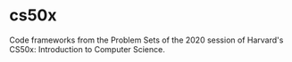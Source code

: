 # cs50x
Code frameworks from the Problem Sets of the 2020 session of Harvard's CS50x: Introduction to Computer Science.
